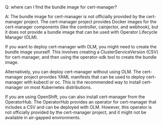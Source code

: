 Q: where can I find the bundle image for cert-manager?

A: The bundle image for cert-manager is not officially provided by the cert-manager project. The cert-manager project provides Docker images for the cert-manager components (like the controller, cainjector, and webhook), but it does not provide a bundle image that can be used with Operator Lifecycle Manager (OLM).

If you want to deploy cert-manager with OLM, you might need to create the bundle image yourself. This involves creating a ClusterServiceVersion (CSV) for cert-manager, and then using the operator-sdk tool to create the bundle image.

Alternatively, you can deploy cert-manager without using OLM. The cert-manager project provides YAML manifests that can be used to deploy cert-manager with kubectl or oc. This is the recommended way to install cert-manager on most Kubernetes distributions.

If you are using OpenShift, you can also install cert-manager from the OperatorHub. The OperatorHub provides an operator for cert-manager that includes a CSV and can be deployed with OLM. However, this operator is not officially provided by the cert-manager project, and it might not be available in air-gapped environments.
